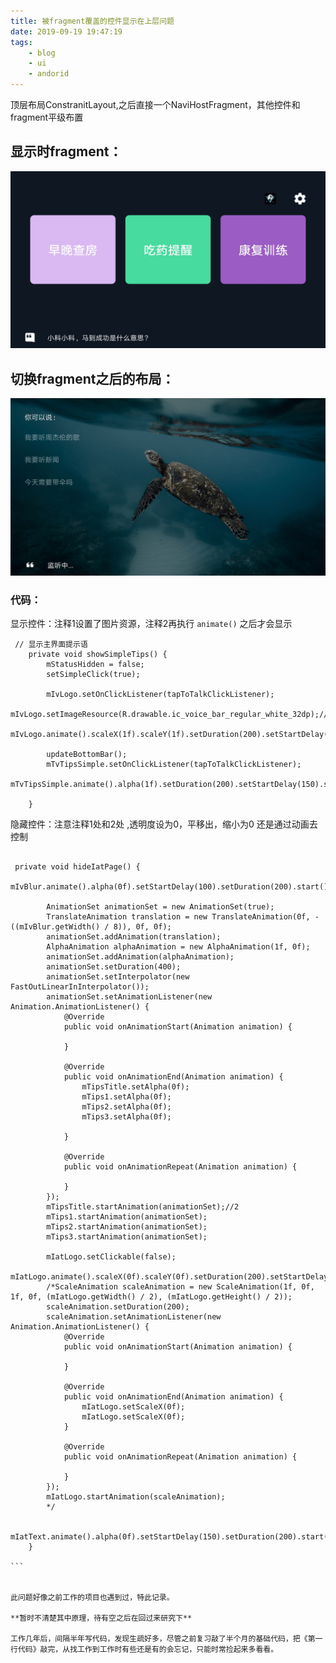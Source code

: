 ```yaml
---
title: 被fragment覆盖的控件显示在上层问题
date: 2019-09-19 19:47:19
tags:
	- blog
	- ui
	- andorid
---
```



顶层布局ConstranitLayout,之后直接一个NaviHostFragment，其他控件和fragment平级布置


## 显示时fragment：  

![fragment内容](https://raw.githubusercontent.com/tuyrt7/tuyrt7.github.io/master/uploads/img/cover-1.jpg) 

## 切换fragment之后的布局：  


![fragment平级内容](https://raw.githubusercontent.com/tuyrt7/tuyrt7.github.io/master/uploads/img/cover-2.jpg) 

<!--more-->

### 代码： 

显示控件：注释1设置了图片资源，注释2再执行 `animate()` 之后才会显示

```  
 // 显示主界面提示语
    private void showSimpleTips() {
        mStatusHidden = false;
        setSimpleClick(true);

        mIvLogo.setOnClickListener(tapToTalkClickListener);
        mIvLogo.setImageResource(R.drawable.ic_voice_bar_regular_white_32dp);//1
        mIvLogo.animate().scaleX(1f).scaleY(1f).setDuration(200).setStartDelay(150).start();//2

        updateBottomBar();
        mTvTipsSimple.setOnClickListener(tapToTalkClickListener);
        mTvTipsSimple.animate().alpha(1f).setDuration(200).setStartDelay(150).start();

    }  

```

隐藏控件：注意注释1处和2处 ,透明度设为0，平移出，缩小为0 还是通过动画去控制

````

 private void hideIatPage() {
        mIvBlur.animate().alpha(0f).setStartDelay(100).setDuration(200).start();//1

        AnimationSet animationSet = new AnimationSet(true);
        TranslateAnimation translation = new TranslateAnimation(0f, -((mIvBlur.getWidth() / 8)), 0f, 0f);
        animationSet.addAnimation(translation);
        AlphaAnimation alphaAnimation = new AlphaAnimation(1f, 0f);
        animationSet.addAnimation(alphaAnimation);
        animationSet.setDuration(400);
        animationSet.setInterpolator(new FastOutLinearInInterpolator());
        animationSet.setAnimationListener(new Animation.AnimationListener() {
            @Override
            public void onAnimationStart(Animation animation) {

            }

            @Override
            public void onAnimationEnd(Animation animation) {
                mTipsTitle.setAlpha(0f);
                mTips1.setAlpha(0f);
                mTips2.setAlpha(0f);
                mTips3.setAlpha(0f);

            }

            @Override
            public void onAnimationRepeat(Animation animation) {

            }
        });
        mTipsTitle.startAnimation(animationSet);//2
        mTips1.startAnimation(animationSet);
        mTips2.startAnimation(animationSet);
        mTips3.startAnimation(animationSet);

        mIatLogo.setClickable(false);
        mIatLogo.animate().scaleX(0f).scaleY(0f).setDuration(200).setStartDelay(150).start();
        /*ScaleAnimation scaleAnimation = new ScaleAnimation(1f, 0f, 1f, 0f, (mIatLogo.getWidth() / 2), (mIatLogo.getHeight() / 2));
        scaleAnimation.setDuration(200);
        scaleAnimation.setAnimationListener(new Animation.AnimationListener() {
            @Override
            public void onAnimationStart(Animation animation) {

            }

            @Override
            public void onAnimationEnd(Animation animation) {
                mIatLogo.setScaleX(0f);
                mIatLogo.setScaleX(0f);
            }

            @Override
            public void onAnimationRepeat(Animation animation) {

            }
        });
        mIatLogo.startAnimation(scaleAnimation);
        */

        mIatText.animate().alpha(0f).setStartDelay(150).setDuration(200).start();
    }  

```


此问题好像之前工作的项目也遇到过，特此记录。

**暂时不清楚其中原理，待有空之后在回过来研究下**

工作几年后，间隔半年写代码，发现生疏好多，尽管之前复习敲了半个月的基础代码，把《第一行代码》敲完，从找工作到工作时有些还是有的会忘记，只能时常捡起来多看看。
